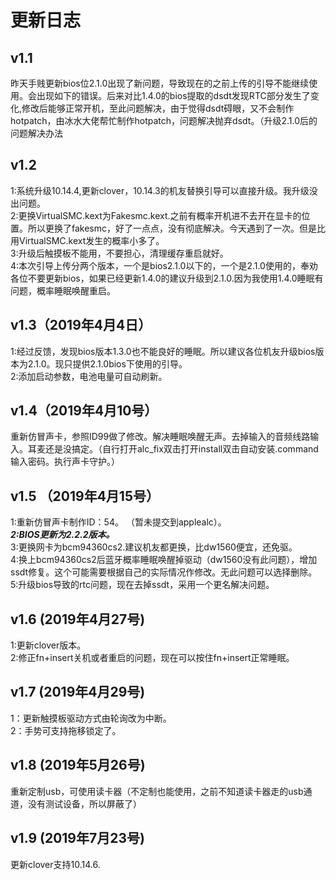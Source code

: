# 更新日志
## v1.1
昨天手贱更新bios位2.1.0出现了新问题，导致现在的之前上传的引导不能继续使用。会出现如下的错误。后来对比1.4.0的bios提取的dsdt发现RTC部分发生了变化,修改后能够正常开机，至此问题解决，由于觉得dsdt碍眼，又不会制作hotpatch，由冰水大佬帮忙制作hotpatch，问题解决抛弃dsdt。（升级2.1.0后的问题解决办法 
## v1.2
1:系统升级10.14.4,更新clover，10.14.3的机友替换引导可以直接升级。我升级没出问题。  
2:更换VirtualSMC.kext为Fakesmc.kext.之前有概率开机进不去开在显卡的位置。所以更换了fakesmc，好了一点点，没有彻底解决。今天遇到了一次。但是比用VirtualSMC.kext发生的概率小多了。  
3:升级后触摸板不能用，不要担心，清理缓存重启就好。  
4:本次引导上传分两个版本，一个是bios2.1.0以下的，一个是2.1.0使用的，奉劝各位不要更新bios，如果已经更新1.4.0的建议升级到2.1.0.因为我使用1.4.0睡眠有问题，概率睡眠唤醒重启。
## v1.3（2019年4月4日）
1:经过反馈，发现bios版本1.3.0也不能良好的睡眠。所以建议各位机友升级bios版本为2.1.0。现只提供2.1.0bios下使用的引导。  
2:添加启动参数，电池电量可自动刷新。  
## v1.4（2019年4月10号）
重新仿冒声卡，参照ID99做了修改。解决睡眠唤醒无声。去掉输入的音频线路输入。耳麦还是没搞定。（自行打开alc_fix双击打开install双击自动安装.command输入密码。执行声卡守护。）
## v1.5 （2019年4月15号）
1:重新仿冒声卡制作ID：54。  （暂未提交到applealc）。  
***2:BIOS更新为2.2.2版本。***   
3:更换网卡为bcm94360cs2.建议机友都更换，比dw1560便宜，还免驱。  
4:换上bcm94360cs2后蓝牙概率睡眠唤醒掉驱动（dw1560没有此问题），增加ssdt修复。这个可能需要根据自己的实际情况作修改。无此问题可以选择删除。  
5:升级bios导致的rtc问题，现在去掉ssdt，采用一个更名解决问题。  
## v1.6 (2019年4月27号)
1:更新clover版本。  
2:修正fn+insert关机或者重启的问题，现在可以按住fn+insert正常睡眠。  
## v1.7 (2019年4月29号)
1：更新触摸板驱动方式由轮询改为中断。  
2：手势可支持拖移锁定了。  
## v1.8 (2019年5月26号)
重新定制usb，可使用读卡器（不定制也能使用，之前不知道读卡器走的usb通道，没有测试设备，所以屏蔽了）
## v1.9 (2019年7月23号)
更新clover支持10.14.6.  
